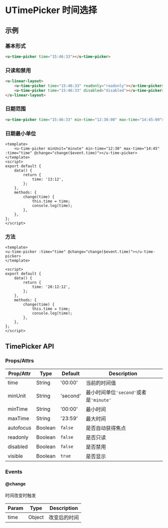 # UTimePicker 时间选择

## 示例
### 基本形式

``` html
<u-time-picker time="15:46:33"></u-time-picker>
```

### 只读和禁用
``` html
<u-linear-layout>
    <u-time-picker time="15:46:33" readonly="readonly"></u-time-picker>
    <u-time-picker time="15:46:33" disabled="disabled"></u-time-picker>
</u-linear-layout>
```

### 日期范围
``` html
<u-time-picker time="15:46:33" min-time="12:30:00" max-time="14:45:00"></u-time-picker>
```

### 日期最小单位
``` vue
<template>
    <u-time-picker minUnit="minute" min-time="12:30" max-time="14:45" :time="time" @change="change($event.time)"></u-time-picker>
</template>
<script>
export default {
	data() {
		return {
			time: '13:12',
		};
	},
    methods: {
        change(time) {
            this.time = time;
            console.log(time);
        },
    },
};
</script>
```
### 方法

``` vue
<template>
<u-time-picker :time="time" @change="change($event.time)"></u-time-picker>
</template>

<script>
export default {
	data() {
		return {
			time: '20:12:12',
		};
	},
    methods: {
        change(time) {
            this.time = time;
            console.log(time);
        },
    },
};
</script>
```

## TimePicker API
### Props/Attrs

| Prop/Attr | Type | Default | Description |
| --------- | ---- | ------- | ----------- |
| time | String | '00:00' | 当前的时间值 |
| minUnit | String | 'second' | 最小时间单位`'second'`或者是`'minute'` |
| minTime | String | '00:00' | 最小时间 |
| maxTime | String | '23:59' | 最大时间 |
| autofocus | Boolean | `false` | 是否自动获得焦点 |
| readonly | Boolean | `false` | 是否只读 |
| disabled | Boolean | `false` | 是否禁用 |
| visible | Boolean | `true` | 是否显示 |

### Events

#### @change

时间改变时触发

| Param | Type | Description |
| ----- | ---- | ----------- |
| time | Object | 改变后的时间 |
